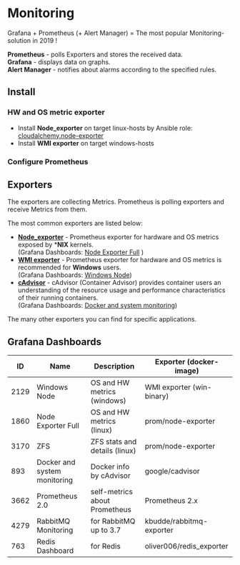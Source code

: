 # Monitoring
Grafana + Prometheus (+ Alert Manager) = The most popular Monitoring-solution in 2019 !

**Prometheus** - polls Exporters and stores the received data.  
**Grafana** - displays data on graphs.  
**Alert Manager** - notifies about alarms according to the specified rules.

## Install
### HW and OS metric exporter
* Install **Node_exporter** on target linux-hosts by Ansible role: [cloudalchemy.node-exporter](https://github.com/cloudalchemy/ansible-node-exporter)
* Install **WMI exporter** on target windows-hosts

### Configure Prometheus


## Exporters
The exporters are collecting Metrics. Prometheus is polling exporters and receive Metrics from them.

The most common exporters are listed below:
* **[Node_exporter](https://github.com/prometheus/node_exporter)** -
  Prometheus exporter for hardware and OS metrics exposed by ***NIX** kernels.  
  (Grafana Dashboards: [Node Exporter Full](https://grafana.com/grafana/dashboards/1860) )
* **[WMI exporter](https://github.com/martinlindhe/wmi_exporter)** -
  Prometheus exporter for hardware and OS metrics is recommended for **Windows** users.  
  (Grafana Dashboards: [Windows Node](https://grafana.com/grafana/dashboards/2129))
* **[cAdvisor](https://github.com/google/cadvisor)** -
  cAdvisor (Container Advisor) provides container users an understanding of the resource usage
  and performance characteristics of their running containers.  
  (Grafana Dashboards: [Docker and system monitoring](https://grafana.com/grafana/dashboards/893))

The many other exporters you can find for specific applications.

## Grafana Dashboards

| ID   | Name                         | Description                   | Exporter (docker-image)   |
|------|------------------------------|-------------------------------|---------------------------|
| 2129 | Windows Node                 | OS and HW metrics   (windows) | WMI exporter (win-binary) |
| 1860 | Node Exporter Full           | OS and HW metrics     (linux) | prom/node-exporter        |
| 3170 | ZFS                          | ZFS stats and details (linux) | prom/node-exporter        |
| 893  | Docker and system monitoring | Docker info by cAdvisor       | google/cadvisor           |
| 3662 | Prometheus 2.0               | self-metrics about Prometheus | Prometheus 2.x            |
| 4279 | RabbitMQ Monitoring          | for RabbitMQ up to 3.7        | kbudde/rabbitmq-exporter  |
| 763  | Redis Dashboard              | for Redis                     | oliver006/redis_exporter  |

